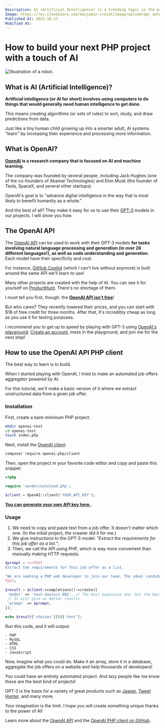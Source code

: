 ```yaml
---
Description: AI (Artificial Intelligence) is a trending topic in the programming space. It enables developers to do incredible things, and lots of startups build products around it.
Image: https://res.cloudinary.com/benjamin-crozat/image/upload/dpr_auto,f_auto,q_auto,w_auto/v1666886355/benjamincrozat.com/robot_qxeqid.png
Published At: 2022-10-27
Modified At:
---
```


# How to build your next PHP project with a touch of AI

![Illustration of a robot.](https://res.cloudinary.com/benjamin-crozat/image/upload/dpr_auto,f_auto,q_auto,w_auto/v1666886355/benjamincrozat.com/robot_qxeqid.png)

## What is AI (Artificial Intelligence)?

**Artificial intelligence (or AI for short) involves using computers to do things that would generally need human intelligence to get done.**

This means creating algorithms (or sets of rules) to sort, study, and draw predictions from data.

Just like a tiny human child growing up into a smarter adult, AI systems "learn" by increasing their experience and processing more information.

## What is OpenAI?

**[OpenAI](https://openai.com) is a research company that is focused on AI and machine learning.**

The company was founded by several people, including Jack Hughes (one of the co-founders of Akamai Technologies) and Elon Musk (the founder of Tesla, SpaceX, and several other startups).

OpenAI's goal is to "advance digital intelligence in the way that is most likely to benefit humanity as a whole."

And the best of all? They make it easy for us to use their [GPT-3](https://fr.wikipedia.org/wiki/GPT-3) models in our projects. I will show you how.

## The OpenAI API

The [OpenAI API](https://openai.com/api/) can be used to work with their GPT-3 models **for tasks involving natural language processing and generation (in over 26 different languages!), as well as code understanding and generation**. Each model have their specificity and cost.

For instance, [GitHub Copilot](https://github.com/features/copilot) (which I can't live without anymore) is built around the same API we'll learn to use!

Many other projects are created with the help of AI. You can see it for yourself on [ProductHunt](https://www.producthunt.com/search/launches?q=ai). There's no shortage of them.

I must tell you first, though: the [**OpenAI API isn't free**](https://openai.com/api/pricing/)!

But who cares? They recently lowered their prices, and you can start with $18 of free credit for three months. After that, it's incredibly cheap as long as you use it for testing purposes.

I recommend you to get up to speed by playing with GPT-3 using [OpenAI's playground](https://beta.openai.com/playground). 
[Create an account](https://beta.openai.com/signup), mess in the playground, and join me for the next step!

## How to use the OpenAI API PHP client

The best way to learn is to build.

When I started playing with OpenAI, I tried to make an automated job offers aggregator powered by AI.

For this tutorial, we'll make a basic version of it where we extract unstructured data from a given job offer.

### Installation

First, create a bare-minimum PHP project:

```bash
mkdir openai-test
cd openai-test
touch index.php
```

Next, install the [OpenAI client](https://github.com/openai-php/client):

```bash
composer require openai-php/client
```

Then, open the project in your favorite code editor and copy and paste this snippet:

```php
<?php

require 'vendor/autoload.php';

$client = OpenAI::client('YOUR_API_KEY');
```

[**You can generate your own API key here.**](https://beta.openai.com/account/api-keys).

### Usage

1. We need to copy and paste text from a job offer. It doesn't matter which one. (In the initial project, the crawler did it for me.)
2. We give instructions to the GPT-3 model: *"Extract the requirements for this job offer as a list."*;
3. Then, we call the API using PHP, which is way more convenient than manually making HTTP requests.

```php
$prompt = <<<TEXT
Extract the requirements for this job offer as a list.

"We are seeking a PHP web developer to join our team. The ideal candidate will have experience with PHP, MySQL, HTML, CSS, and JavaScript. They will be responsible for developing and managing web applications and working with a team of developers to create high-quality and innovative software. The salary for this position is negotiable and will be based on experience."
TEXT;

$result = $client->completions()->create([
 'model' => 'text-davinci-002', // The most expensive one, but the best.
 // It will give us better results.
 'prompt' => $prompt,
]);

echo $result['choices'][0]['text'];
```

Run this code, and it will output:

```
- PHP
- MySQL
- HTML
- CSS
- JavaScript
```

Now, imagine what you could do. Make it an array, store it in a database, aggregate the job offers on a website and help thousands of developers!

You could have an entirely automated project. And lazy people like me know these are the best kind of projects!

GPT-3 is the basis for a variety of great products such as [Jasper](https://www.jasper.ai), [Tweet Hunter](https://tweethunter.io), and many more.

Your imagination is the limit. I hope you will create something unique thanks to the power of AI!

Learn more about the [OpenAI API](https://beta.openai.com/docs/introduction) and the [OpenAI PHP client on GitHub](https://github.com/openai-php/client).
